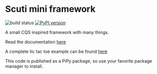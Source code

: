 # Scuti mini framework
![build status](https://github.com/jvalduvieco/scuti/actions/workflows/ci.yml/badge.svg) 
[![PyPI version](https://badge.fury.io/py/scuti.svg)](https://badge.fury.io/py/scuti)

A small CQS inspired framework with many things.

Read the documentation [here](examples/tic_tac_toe/backend/docs/__main__.html)

A complete tic tac toe example can be found [here](examples/tic_tac_toe)

This code is published as a PiPy package, so use your favorite package manager to install.
